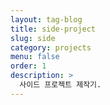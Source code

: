 ```yaml
---
layout: tag-blog
title: side-project
slug: side
category: projects
menu: false
order: 1
description: >
  사이드 프로젝트 제작기.
---
```

